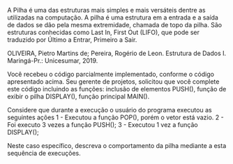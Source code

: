 A Pilha é uma das estruturas mais simples e mais versáteis dentre as utilizadas na computação. A pilha é uma estrutura em a entrada e a saída de dados se dão pela mesma extremidade, chamada de topo da pilha. São estruturas conhecidas como Last In, First Out (LIFO), que pode ser traduzido por Último a Entrar, Primeiro a Sair. 

OLIVEIRA, Pietro Martins de; Pereira, Rogério de Leon. Estrutura de Dados I.  Maringá-Pr.: Unicesumar, 2019. 

Você recebeu o código parcialmente implementado, conforme o código apresentado acima. Seu gerente de projetos, solicitou que você complete este código incluindo as funções: inclusão de elementos PUSH(), função de exibir o pilha DISPLAY(), função principal MAIN().

Considere que durante a execução o usuário do programa executou as seguintes ações
1 - Executou a função POP(), porém o vetor está vazio. 
2 - Foi executo 3 vezes a função PUSH();
3 - Executou 1 vez a função DISPLAY();

Neste caso específico, descreva o comportamento da pilha mediante a esta sequência de execuções.